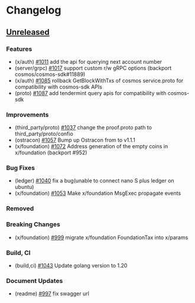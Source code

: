 <!--
Guiding Principles:

Changelogs are for humans, not machines.
There should be an entry for every single version.
The same types of changes should be grouped.
Versions and sections should be linkable.
The latest version comes first.
The release date of each version is displayed.
Mention whether you follow Semantic Versioning.

Usage:

Change log entries are to be added to the Unreleased section under the
appropriate stanza (see below). Each entry should ideally include a tag and
the Github issue reference in the following format:

* (<tag>) \#<issue-number> message

The issue numbers will later be link-ified during the release process so you do
not have to worry about including a link manually, but you can if you wish.

Types of changes (Stanzas):

"Features" for new features.
"Improvements" for changes in existing functionality.
"Deprecated" for soon-to-be removed features.
"Bug Fixes" for any bug fixes.
"Client Breaking" for breaking Protobuf, gRPC and REST routes used by end-users.
"CLI Breaking" for breaking CLI commands.
"API Breaking" for breaking exported APIs used by developers building on SDK.
"State Machine Breaking" for any changes that result in a different AppState given same genesisState and txList.
Ref: https://keepachangelog.com/en/1.0.0/
-->

# Changelog

## [Unreleased](https://github.com/Finschia/finschia-sdk/compare/v0.47.0...HEAD)

### Features
* (x/auth) [\#1011](https://github.com/Finschia/finschia-sdk/pull/1011) add the api for querying next account number
* (server/grpc) [\#1017](https://github.com/Finschia/finschia-sdk/pull/1017) support custom r/w gRPC options (backport cosmos/cosmos-sdk#11889)
* (x/auth) [\#1085](https://github.com/Finschia/finschia-sdk/pull/1085) rollback GetBlockWithTxs of cosmos service.proto for compatibility with cosmos-sdk APIs
* (proto) [\#1087](https://github.com/Finschia/finschia-sdk/pull/1087) add tendermint query apis for compatibility with cosmos-sdk

### Improvements
* (third_party/proto) [\#1037](https://github.com/Finschia/finschia-sdk/pull/1037) change the proof.proto path to third_party/proto/confio
* (ostracon) [\#1057](https://github.com/Finschia/finschia-sdk/pull/1057) Bump up Ostracon from to v1.1.1
* (x/foundation) [\#1072](https://github.com/Finschia/finschia-sdk/pull/1072) Address generation of the empty coins in x/foundation (backport #952)

### Bug Fixes
* (ledger) [\#1040](https://github.com/Finschia/finschia-sdk/pull/1040) fix a bug(unable to connect nano S plus ledger on ubuntu)
* (x/foundation) [\#1053](https://github.com/Finschia/finschia-sdk/pull/1053) Make x/foundation MsgExec propagate events

### Removed

### Breaking Changes
* (x/foundation) [\#999](https://github.com/Finschia/finschia-sdk/pull/999) migrate x/foundation FoundationTax into x/params

### Build, CI
* (build,ci) [\#1043](https://github.com/Finschia/finschia-sdk/pull/1043) Update golang version to 1.20

### Document Updates
* (readme) [\#997](https://github.com/finschia/finschia-sdk/pull/997) fix swagger url
